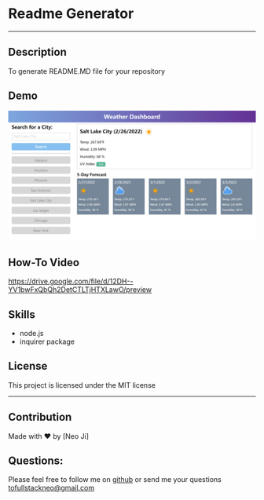 # Readme Generator

---

## Description

To generate README.MD file for your repository

## Demo

![image](https://github.com/fullstackneo/weather-dashboard/blob/main/assets/screenshots/screenshot.png)

## How-To Video

https://drive.google.com/file/d/12DH--YV1bwFxQbQh2DetCTLTjHTXLawO/preview

## Skills

- node.js
- inquirer package

## License

This project is licensed under the MIT license

---

## Contribution

Made with ❤️ by [Neo Ji]

## Questions:

Please feel free to follow me on [github](https://github.com/fullstackneo) or send me your questions tofullstackneo@gmail.com
